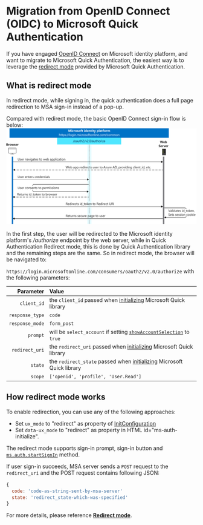 # Migration from OpenID Connect (OIDC) to Microsoft Quick Authentication

If you have engaged [OpenID Connect](https://learn.microsoft.com/en-us/azure/active-directory/develop/v2-protocols-oidc) on Microsoft identity platform, and want to migrate to Microsoft Quick Authentication, the easiest way is to leverage the [redirect mode](./quick-authentication-how-to.md#redirect-mode) provided by Microsoft Quick Authentication.

## What is redirect mode

In redirect mode, while signing in, the quick authentication does a full page redirection to MSA sign-in instead of a pop-up.

Compared with redirect mode, the basic OpenID Connect sign-in flow is below: <br/> ![Application showing as unverified](./media/convergence-scenarios-webapp.svg)

In the first step, the user will be redirected to the Microsoft identity platform's */authorize* endpoint by the web server, while in Quick Authentication Redirect mode, this is done by Quick Authentication library and the remaining steps are the same. So in redirect mode, the browser will be navigated to:

`https://login.microsoftonline.com/consumers/oauth2/v2.0/authorize` with the following parameters:

| Parameter    |Value                                                                  |
|----------------------------:|:-----------------------------------------------------------------------|
| `client_id`                    | the `client_id` passed when [initializing](./quick-authentication-reference.md#data-type-initconfiguration) Microsoft Quick library|
|`response_type` | `code` |
| `response_mode` | `form_post`                                   |
| `prompt`           | will be `select_account` if setting [`showAccountSelection`](./quick-authentication-reference.md#data-type-startsigninoptions) to `true`                                             |
| `redirect_uri`      | the `redirect_uri` passed when [initializing](./quick-authentication-reference.md#data-type-initconfiguration) Microsoft Quick library
| `state`      | the `redirect_state` passed when [initializing](./quick-authentication-reference.md#data-type-initconfiguration) Microsoft Quick library
| `scope`      | `['openid', 'profile', 'User.Read']` |

## How redirect mode works

To enable redirection, you can use any of the following approaches:

- Set `ux_mode` to "redirect" as property of [InitConfiguration](./quick-authentication-reference.md#data-type-initconfiguration)
- Set `data-ux_mode` to "redirect" as property in HTML id="ms-auth-initialize".

The redirect mode supports sign-in prompt, sign-in button and [`ms.auth.startSignIn`](./quick-authentication-reference.md#method-msauthstartsignin) method.

If user sign-in succeeds, MSA server sends a `POST` request to the `redirect_uri` and the POST request contains following JSON:

  ```javascript
  {
    code: 'code-as-string-sent-by-msa-server'
    state: 'redirect_state-which-was-specified'
  }
  ```

For more details, please reference [**Redirect mode**](./quick-authentication-how-to.md#redirect-mode).
